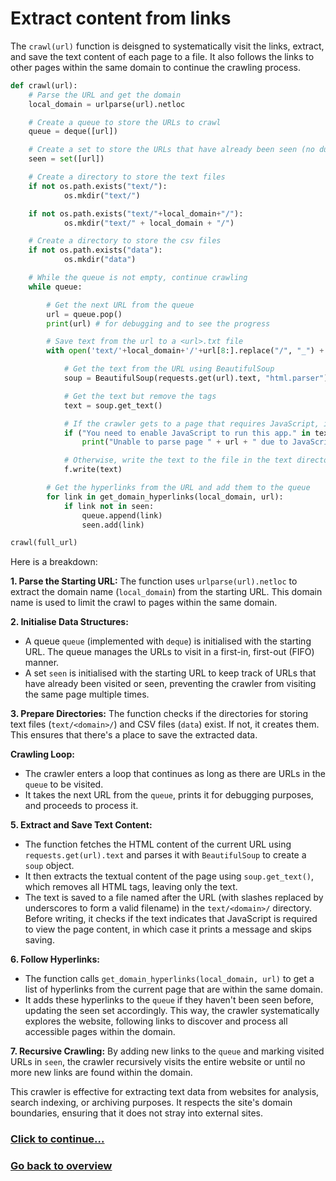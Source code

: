 # Extract content from links

The `crawl(url)` function is deisgned to systematically visit the links, extract, and save the text content of each page to a file. It also follows the links to other pages within the same domain to continue the crawling process.

```python
def crawl(url):
    # Parse the URL and get the domain
    local_domain = urlparse(url).netloc

    # Create a queue to store the URLs to crawl
    queue = deque([url])

    # Create a set to store the URLs that have already been seen (no duplicates)
    seen = set([url])

    # Create a directory to store the text files
    if not os.path.exists("text/"):
            os.mkdir("text/")

    if not os.path.exists("text/"+local_domain+"/"):
            os.mkdir("text/" + local_domain + "/")

    # Create a directory to store the csv files
    if not os.path.exists("data"):
            os.mkdir("data")

    # While the queue is not empty, continue crawling
    while queue:

        # Get the next URL from the queue
        url = queue.pop()
        print(url) # for debugging and to see the progress

        # Save text from the url to a <url>.txt file
        with open('text/'+local_domain+'/'+url[8:].replace("/", "_") + ".txt", "w", encoding="UTF-8") as f:

            # Get the text from the URL using BeautifulSoup
            soup = BeautifulSoup(requests.get(url).text, "html.parser")

            # Get the text but remove the tags
            text = soup.get_text()

            # If the crawler gets to a page that requires JavaScript, it will stop the crawl
            if ("You need to enable JavaScript to run this app." in text):
                print("Unable to parse page " + url + " due to JavaScript being required")

            # Otherwise, write the text to the file in the text directory
            f.write(text)

        # Get the hyperlinks from the URL and add them to the queue
        for link in get_domain_hyperlinks(local_domain, url):
            if link not in seen:
                queue.append(link)
                seen.add(link)

crawl(full_url)
```

Here is a breakdown:

**1. Parse the Starting URL:** The function uses `urlparse(url).netloc` to extract the domain name (`local_domain`) from the starting URL. This domain name is used to limit the crawl to pages within the same domain.

**2. Initialise Data Structures:**
- A queue `queue` (implemented with `deque`) is initialised with the starting URL. The queue manages the URLs to visit in a first-in, first-out (FIFO) manner.
- A set `seen` is initialised with the starting URL to keep track of URLs that have already been visited or seen, preventing the crawler from visiting the same page multiple times.

**3. Prepare Directories:** The function checks if the directories for storing text files (`text/<domain>/`) and CSV files (`data`) exist. If not, it creates them. This ensures that there's a place to save the extracted data.

**Crawling Loop:**
- The crawler enters a loop that continues as long as there are URLs in the `queue` to be visited.
- It takes the next URL from the `queue`, prints it for debugging purposes, and proceeds to process it.

**5. Extract and Save Text Content:**
- The function fetches the HTML content of the current URL using `requests.get(url).text` and parses it with `BeautifulSoup` to create a `soup` object.
- It then extracts the textual content of the page using `soup.get_text()`, which removes all HTML tags, leaving only the text.
- The text is saved to a file named after the URL (with slashes replaced by underscores to form a valid filename) in the `text/<domain>/` directory. Before writing, it checks if the text indicates that JavaScript is required to view the page content, in which case it prints a message and skips saving.

**6. Follow Hyperlinks:**
- The function calls `get_domain_hyperlinks(local_domain, url)` to get a list of hyperlinks from the current page that are within the same domain.
- It adds these hyperlinks to the `queue` if they haven't been seen before, updating the seen set accordingly. This way, the crawler systematically explores the website, following links to discover and process all accessible pages within the domain.

**7. Recursive Crawling:** By adding new links to the `queue` and marking visited URLs in `seen`, the crawler recursively visits the entire website or until no more new links are found within the domain.

This crawler is effective for extracting text data from websites for analysis, search indexing, or archiving purposes. It respects the site's domain boundaries, ensuring that it does not stray into external sites.

### [Click to continue...](/detailed-overview/preprocess.py-documentation/5.%20Remove%20new%20lines.md)

### [Go back to overview](/detailed-overview/3.%20Detailed%20overview.md)